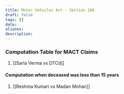 ```yaml
---
title: Motor Vehicles Act - Section 166
draft: false
tags: []
date: 
aliases: 
description:
---
```

 
### Computation Table for MACT Claims

1. [[Sarla Verma vs DTCd]]

#### Computation when deceased was less than 15 years

1. [[Reshma Kumari vs Madan Mohan]]